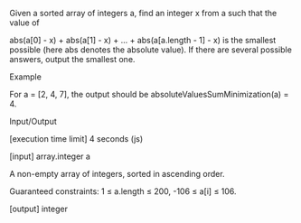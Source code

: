 Given a sorted array of integers a, find an integer x from a such that the value of

abs(a[0] - x) + abs(a[1] - x) + ... + abs(a[a.length - 1] - x)
is the smallest possible (here abs denotes the absolute value).
If there are several possible answers, output the smallest one.

Example

For a = [2, 4, 7], the output should be
absoluteValuesSumMinimization(a) = 4.

Input/Output

[execution time limit] 4 seconds (js)

[input] array.integer a

A non-empty array of integers, sorted in ascending order.

Guaranteed constraints:
1 ≤ a.length ≤ 200,
-106 ≤ a[i] ≤ 106.

[output] integer

